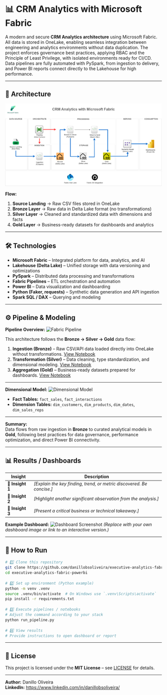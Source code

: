 # 📊 CRM Analytics with Microsoft Fabric

A modern and secure **CRM Analytics architecture** using Microsoft Fabric. All data is stored in OneLake, enabling seamless integration between engineering and analytics environments without data duplication. The project enforces governance best practices, applying RBAC and the Principle of Least Privilege, with isolated environments ready for CI/CD. Data pipelines are fully automated with PySpark, from ingestion to delivery, and Power BI reports connect directly to the Lakehouse for high performance.

---

## 🚀 Architecture
![Architecture Diagram](./images/executive-analytics-fabric-powerbi.drawio.png)   

**Flow:**
1. **Source Landing** → Raw CSV files stored in OneLake  
2. **Bronze Layer** → Raw data in Delta Lake format (no transformations)  
3. **Silver Layer** → Cleaned and standardized data with dimensions and facts  
4. **Gold Layer** → Business-ready datasets for dashboards and analytics

---

## 🛠 Technologies
- **Microsoft Fabric** – Integrated platform for data, analytics, and AI  
- **Lakehouse (Delta Lake)** – Unified storage with data versioning and optimizations  
- **PySpark** – Distributed data processing and transformations  
- **Fabric Pipelines** – ETL orchestration and automation  
- **Power BI** – Data visualization and dashboarding  
- **Python (Faker, requests)** – Synthetic data generation and API ingestion  
- **Spark SQL / DAX** – Querying and modeling
  
---

## ⚙️ Pipeline & Modeling

**Pipeline Overview:**
![Fabric Pipeline](./images/pipeline.png)

This architecture follows the **Bronze → Silver → Gold** data flow:  
1. **Ingestion (Bronze)** – Raw CSV/API data loaded directly into OneLake without transformations. [View Notebook](./notebooks/01_ingestion.ipynb)  
2. **Transformation (Silver)** – Data cleaning, type standardization, and dimensional modeling. [View Notebook](./notebooks/02_transformation.ipynb)  
3. **Aggregation (Gold)** – Business-ready datasets prepared for dashboards. [View Notebook](./notebooks/03_gold_layer.ipynb)  

---

**Dimensional Model:**
![Dimensional Model](./images/dimensional_model.png)

- **Fact Tables:** `fact_sales`, `fact_interactions`  
- **Dimension Tables:** `dim_customers`, `dim_products`, `dim_dates`, `dim_sales_reps`  

---

**Summary:**  
Data flows from raw ingestion in **Bronze** to curated analytical models in **Gold**, following best practices for data governance, performance optimization, and direct Power BI connectivity.

---

## 📊 Results / Dashboards

| Insight | Description |
|---------|-------------|
| 📌 **Insight 1** | *[Explain the key finding, trend, or metric discovered. Be concise.]* |
| 📌 **Insight 2** | *[Highlight another significant observation from the analysis.]* |
| 📌 **Insight 3** | *[Present a critical business or technical takeaway.]* |

**Example Dashboard:**
![Dashboard Screenshot](./images/dashboard.png)
*(Replace with your own dashboard image or link to an interactive version.)*

---

## 📝 How to Run

```bash
# 1️⃣ Clone this repository
git clone https://github.com/danillobsoliveira/executive-analytics-fabric-powerbi.git
cd executive-analytics-fabric-powerbi

# 2️⃣ Set up environment (Python example)
python -m venv .venv
source .venv/bin/activate  # On Windows use `.venv\Scripts\activate`
pip install -r requirements.txt

# 3️⃣ Execute pipelines / notebooks
# Adjust the command according to your stack
python run_pipeline.py

# 4️⃣ View results
# Provide instructions to open dashboard or report
```

---

## 📄 License
This project is licensed under the **MIT License** – see [LICENSE](./LICENSE) for details.

---

**Author:** Danillo Oliveira  
**LinkedIn:** https://www.linkedin.com/in/danillobsoliveira/ 
